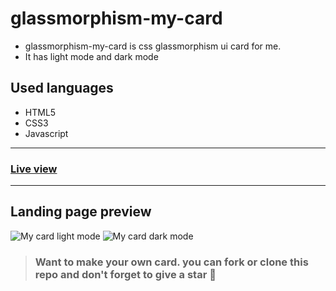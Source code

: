 # glassmorphism-my-card
- glassmorphism-my-card is css glassmorphism ui card for me.
- It has light mode and dark mode

## Used languages
- HTML5
- CSS3
- Javascript
---
### [Live view](https://rededge967.github.io/glassmorphism-my-card)
---
## Landing page preview
![My card light mode](https://user-images.githubusercontent.com/91379432/145533109-3f46708a-bda6-410e-9643-cc3ebcb3d0eb.PNG)
![My card dark mode](https://user-images.githubusercontent.com/91379432/145533147-04eef121-e9f5-4519-84da-f43efeef8109.PNG)

> ### Want to make your own card. you can fork or clone this repo and don't forget to give a star :star2:
